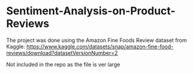 # Sentiment-Analysis-on-Product-Reviews

The project was done using the Amazon Fine Foods Review dataset from Kaggle: 
https://www.kaggle.com/datasets/snap/amazon-fine-food-reviews/download?datasetVersionNumber=2

Not included in the repo as the file is ver large
